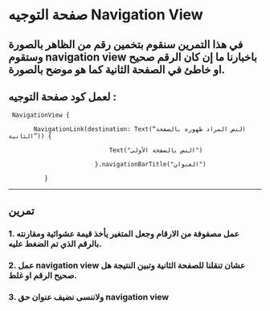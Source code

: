 

# صفحة التوجيه Navigation View



## في هذا التمرين سنقوم بتخمين رقم من الظاهر بالصورة وستقوم navigation view باخبارنا ما إن كان الرقم صحيح او خاطئ في الصفحة الثانية كما هو موضح بالصورة.


## لعمل كود صفحة التوجيه :

```
 NavigationView {

       NavigationLink(destination: Text(“النص المراد ظهوره بالصفحة الثانية”)) {

                            Text("النص بالصفحة الأولى")

                        }.navigationBarTitle("العنوان")

          }
```

---

## تمرين




### 1. عمل مصفوفة من الارقام وجعل المتغير يأخذ قيمة عشوائية ومقارنته بالرقم الذي تم الضغط عليه.


### 2. عمل navigation view عشان تنقلنا للصفحة الثانية وتبين النتيجة هل صحيح الرقم او غلط.


### 3. ولاننسى نضيف عنوان حق navigation view 
